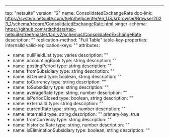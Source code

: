 ---
tap: "netsuite"
version: "2"
name: ConsolidatedExchangeRate
doc-link: https://system.netsuite.com/help/helpcenter/en_US/srbrowser/Browser2023_1/schema/record/ConsolidatedExchangeRate.html
singer-schema: https://github.com/stitchdata/tap-netsuite/tree/master/tap_v2/schemas/ConsolidatedExchangeRate
description: ""
replication-method: "Full Table"
table-key-properties: internalId
valid-replication-keys: ""
attributes:
- name: nullFieldList
  type: varies
  description: ""
- name: accountingBook
  type: string
  description: ""
- name: postingPeriod
  type: string
  description: ""
- name: fromSubsidiary
  type: string
  description: ""
- name: isDerived
  type: boolean, string
  description: ""
- name: toCurrency
  type: string
  description: ""
- name: toSubsidiary
  type: string
  description: ""
- name: averageRate
  type: string, number
  description: ""
- name: isPeriodClosed
  type: boolean, string
  description: ""
- name: externalId
  type: string
  description: ""
- name: currentRate
  type: string, number
  description: ""
- name: internalId
  type: string
  description: ""
  primary-key: true
- name: fromCurrency
  type: string
  description: ""
- name: historicalRate
  type: string, number
  description: ""
- name: isEliminationSubsidiary
  type: boolean, string
  description: ""
